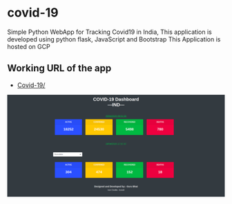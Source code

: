 # covid-19
Simple Python WebApp for Tracking Covid19 in India,
This application is developed using python flask, JavaScript and Bootstrap
This Application is hosted on GCP


## Working URL of the app
 * <a href="https://covid-app-274918.el.r.appspot.com/">Covid-19/</a>

![Image description](/static/images/screenshot.png)
